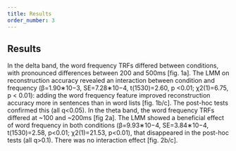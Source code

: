 ```yaml
---
title: Results
order_number: 3
---
```


## Results
In the delta band, the word frequency TRFs differed between conditions, with pronounced differences between 200 and 500ms [fig. 1a]. The LMM on reconstruction accuracy revealed an interaction between condition and frequency (β=1.90∗10−3, SE=7.28∗10−4, t(1530)=2.60, p <0.01; χ2(1)=6.75, p < 0.01): adding the word frequency feature improved reconstruction accuracy more in sentences than in word lists [fig. 1b/c]. The post-hoc tests confirmed this (all q<0.05). In the theta band, the word frequency TRFs differed at ~100 and ~200ms [fig 2a]. The LMM showed a beneficial effect of word frequency in both conditions (β=9.93∗10−4, SE=3.84∗10−4, t(1530)=2.58, p<0.01; χ2(1)=21.53, p<0.01), that disappeared in the post-hoc tests (all q>0.1). There was no interaction effect [fig. 2b/c].